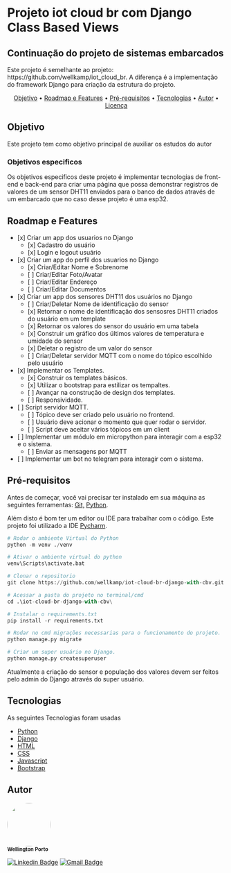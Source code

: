 <h1> Projeto iot cloud br com Django Class Based Views </h1> 
<h2> Continuação do projeto de sistemas embarcados </h2>
<p>Este projeto é semelhante ao projeto: https://github.com/wellkamp/iot_cloud_br. 
A diferença é a implementação do framework Django para criação da estrutura do projeto.</p>

<p align="center">
 <a href="#objetivo">Objetivo</a> •
 <a href="#roadmapefeatures">Roadmap e Features</a> • 
 <a href="#prerequisitos">Pré-requisitos</a> • 
 <a href="#tecnologias">Tecnologias</a> • 
 <a href="#autor">Autor</a> • 
 <a href="#autor">Licença</a>
</p>

<h2>Objetivo</h2>
<p>Este projeto tem como objetivo principal de auxiliar os estudos do autor</p>
<h3>Objetivos especificos</h3>
<p>Os objetivos especificos deste projeto é implementar tecnologias de front-end e back-end para criar 
uma página que possa demonstrar registros de valores de um sensor DHT11 enviados para o banco de dados
através de um embarcado que no caso desse projeto é uma esp32.</p>

<h2 id='#roadmap'>Roadmap e Features</h2>
<ul>
<li>[x] Criar um app dos usuarios no Django
<ul>
<li>[x] Cadastro do usuário</li>
<li>[x] Login e logout usuário</li>
</ul>
</li>

<li>[x] Criar um app do perfil dos usuarios no Django
<ul>
<li>[x] Criar/Editar Nome e Sobrenome</li>
<li>[ ] Criar/Editar Foto/Avatar</li>
<li>[ ] Criar/Editar Endereço</li>
<li>[ ] Criar/Editar Documentos</li>
</ul>
</li>

<li>[x] Criar um app dos sensores DHT11 dos usuários no Django
<ul>
<li>[ ] Criar/Deletar Nome de identificação do sensor</li>
<li>[x] Retornar o nome de identificação dos sensosres DHT11 criados do usuário em um template</li>
<li>[x] Retornar os valores do sensor do usuário em uma tabela</li>
<li>[x] Construir um gráfico dos últimos valores de temperatura e umidade do sensor</li>
<li>[x] Deletar o registro de um valor do sensor</li>
<li>[ ] Criar/Deletar servidor MQTT com o nome do tópico escolhido pelo usuário</li>
</ul>
</li>

<li>[x] Implementar os Templates.
<ul>
<li>[x] Construir os templates básicos.</li>
<li>[x] Utilizar o bootstrap para estilizar os tempaltes.</li>
<li>[ ] Avançar na construção de design dos templates.</li>
<li>[ ] Responsividade.</li>
</ul>

<li>[ ] Script servidor MQTT.
<ul>
<li>[ ] Tópico deve ser criado pelo usuário no frontend.</li>
<li>[ ] Usuário deve acionar o momento que quer rodar o servidor.</li>
<li>[ ] Script deve aceitar vários tópicos em um client</li>
</ul>
</li>

<li>[ ] Implementar um módulo em micropython para interagir com a esp32 e o sistema.
<ul>
<li>[ ] Enviar as mensagens por MQTT</li>
</ul>
</li>

<li>[ ] Implementar um bot no telegram para interagir com o sistema.
</li>

</ul>

<h2>Pré-requisitos</h2>
<p> Antes de começar, você vai precisar ter instalado em sua máquina as seguintes ferramentas:
<a href="www.github.com">Git,</a> <a href="https://www.python.org/">Python</a>.
</p>

<p>Além disto é bom ter um editor ou IDE para trabalhar com o código. Este projeto foi utilizado a IDE 
<a href="https://www.jetbrains.com/pt-br/pycharm/">Pycharm</a>.</p>

~~~python
# Rodar o ambiente Virtual do Python
python -m venv ./venv

# Ativar o ambiente virtual do python
venv\Scripts\activate.bat

# Clonar o repositorio
git clone https://github.com/wellkamp/iot-cloud-br-django-with-cbv.git

# Acessar a pasta do projeto no terminal/cmd
cd .\iot-cloud-br-django-with-cbv\

# Instalar o requirements.txt
pip install -r requirements.txt

# Rodar no cmd migrações necessarias para o funcionamento do projeto.
python manage.py migrate

# Criar um super usuário no Django.
python manage.py createsuperuser
~~~

<p>Atualmente a criação do sensor e população dos valores devem ser feitos pelo
admin do Django através do super usuário.</p>

<h2>Tecnologias</h2>
<p>As seguintes Tecnologias foram usadas</p>
<ul>
<li><a href="https://www.python.org/">Python</a></li>
<li><a href="https://www.djangoproject.com/">Django</a></li>
<li><a href="https://pt.wikipedia.org/wiki/HTML">HTML</a></li>
<li><a href="https://pt.wikipedia.org/wiki/Cascading_Style_Sheets">CSS</a></li>
<li><a href="https://pt.wikipedia.org/wiki/JavaScript">Javascript</a></li>
<li><a href="https://getbootstrap.com/">Bootstrap</a></li>
</ul>

<h2>Autor</h2>
<p>
 <img style="border-radius: 50%;" src="https://github.com/wellkamp.png " width="100px;" alt=""/>
 <br />
 <sub><b>Wellington Porto</b></sub></p>

[![Linkedin Badge](https://img.shields.io/badge/-Wellington-blue?style=flat-square&logo=Linkedin&logoColor=white&link=https://www.linkedin.com/in/wellington-weikamp-porto-8a00b295/)](https://www.linkedin.com/in/wellington-weikamp-porto-8a00b295/) 
[![Gmail Badge](https://img.shields.io/badge/-wellkamp@gmail.com-c14438?style=flat-square&logo=Gmail&logoColor=white&link=mailto:wellkamp@gmail.com)](mailto:wellkamp@gmail.com)

